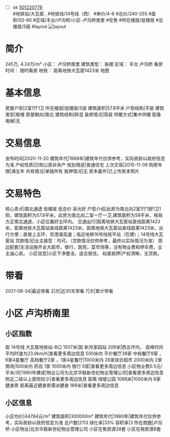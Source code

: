 - [ ] ok [501220778](https://bj.5i5j.com/ershoufang/501220778.html)  
 #地铁站/大瓦窑 ,  #地铁线/14号线（西）
#单价/4-6 #总价/240-255 #面积/55-60   #区域/丰台/卢沟桥/小区-卢沟桥南里 #在售 #所在楼层/低楼层 #总楼层/5层 #layout 
![layout](http://image2a.5i5j.com/bdir/layout/d53a4d81a27d4d57a8e74441672a84f6.jpg_P5.jpg) 
# 简介 
 245万,  4.24万/m² 
小区： 卢沟桥南里
建筑类型： 板楼
区域： 丰台 卢沟桥
看房时间： 随时看房
地铁： 距离地铁大瓦窑1423米 地图
# 基本信息 
 房屋户型|2室1厅1卫
所在楼层|低楼层/5层
建筑面积|57.8平米
户型结构|平层
建筑类型|板楼
房屋朝向|南北
建筑结构|砖混
装修情况|简装
供暖方式|集中供暖
配备电梯|无
# 交易信息 
 发布时间|2020-11-20
建筑年代|1988年|建筑年代仅供参考，实际房龄以政府信息为准
产权性质|已购公房非央产
规划用途|普通住宅
上次交易|2015-11-09
购房年限|满五年
共有情况|单独所有
抵押情况|无
房本备件|已上传房本照片
# 交易特色 
 核心卖点|南北通透 低楼层 低总价 采光好
户型介绍|此房为南北向2室1厅1厨1卫1阳，建筑面积为57.8平米，此房为南北向二室一厅一卫,建筑面积为58平米，格局方正南北通透，小区位置好五环内。
交通出行|距离地铁大瓦窑站直线距离1423米，距离地铁大瓦窑站直线距离1423米，距离地铁大瓦窑站直线距离1423米，出行方便；直接上五环、京港澳高速；临近地铁16号线宛平站（在建）；14号线大瓦窑站
贷款情况|业主接受：均可。（贷款情况仅供参考，最终以实际情况为准）
周边配套|生活设施齐全大超市，银行，医院，菜市场等，没有物业费和停车费，业主诚心卖。
小区信息|小区干净整洁，适合居住。
权属抵押|产权清晰，无贷款。
# 带看 
 2021-08-24|最近带看	 2|次|近30天带看	 7|次|累计带看
# 小区 卢沟桥南里
## 小区指数 
 距 14号线 大瓦窑地铁站-B口 1507米|距 新月家园站 209米|西五环内， 高峰时间平均时速为23.9km/h|查看更多周边信息
500米内 平价餐厅38家
中档餐厅9家 ，6家4星餐厅
高档餐厅2家 ，1家4星餐厅|1000米内 26家综合超市
2000米内 2家商场|500米内 药店 1家
1000米内 银行 5家|查看更多周边信息
小区物业费0.5元/平米/月|1990年建成|物业公司为北京华联新世纪物业管理公司|查看更多周边信息
附近二级以上医院较少|查看更多周边信息
距离 绿堤公园 1088米|1000米内 8家 健身房
距离最近健身房儒派健身 189米|查看更多周边信息
## 小区信息 
 小区均价|44784元/m²
建筑面积|300000m²
建筑年代|1980年|建筑年代仅供参考，实际房龄以政府信息为准
总户数|2113
绿化率|33%
容积率|3
所在商圈|卢沟桥
小区物业|北京华联新世纪物业管理公司
小区在售房源38套
小区在租房源8套
